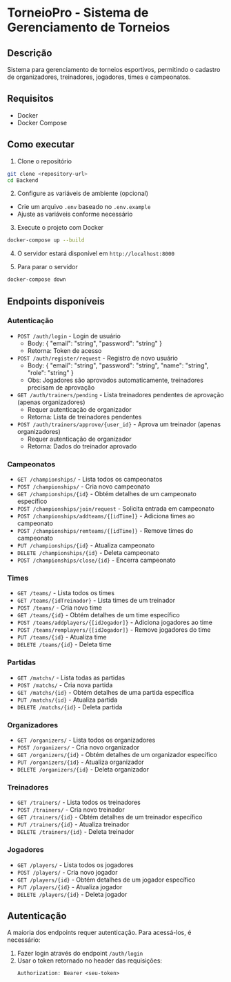 # TorneioPro - Sistema de Gerenciamento de Torneios

## Descrição
Sistema para gerenciamento de torneios esportivos, permitindo o cadastro de organizadores, treinadores, jogadores, times e campeonatos.

## Requisitos
- Docker
- Docker Compose

## Como executar

1. Clone o repositório
```bash
git clone <repository-url>
cd Backend
```

2. Configure as variáveis de ambiente (opcional)
- Crie um arquivo `.env` baseado no `.env.example`
- Ajuste as variáveis conforme necessário

3. Execute o projeto com Docker
```bash
docker-compose up --build
```

4. O servidor estará disponível em `http://localhost:8000`

5. Para parar o servidor
```bash
docker-compose down
```

## Endpoints disponíveis

### Autenticação
- `POST /auth/login` - Login de usuário
  - Body: { "email": "string", "password": "string" }
  - Retorna: Token de acesso
- `POST /auth/register/request` - Registro de novo usuário
  - Body: { "email": "string", "password": "string", "name": "string", "role": "string" }
  - Obs: Jogadores são aprovados automaticamente, treinadores precisam de aprovação
- `GET /auth/trainers/pending` - Lista treinadores pendentes de aprovação (apenas organizadores)
  - Requer autenticação de organizador
  - Retorna: Lista de treinadores pendentes
- `POST /auth/trainers/approve/{user_id}` - Aprova um treinador (apenas organizadores)
  - Requer autenticação de organizador
  - Retorna: Dados do treinador aprovado

### Campeonatos
- `GET /championships/` - Lista todos os campeonatos
- `POST /championships/` - Cria novo campeonato
- `GET /championships/{id}` - Obtém detalhes de um campeonato específico
- `POST /championships/join/request` - Solicita entrada em campeonato
- `POST /championships/addteams/{[idTime]}` - Adiciona times ao campeonato
- `POST /championships/remteams/{[idTime]}` - Remove times do campeonato
- `PUT /championships/{id}` - Atualiza campeonato
- `DELETE /championships/{id}` - Deleta campeonato
- `POST /championships/close/{id}` - Encerra campeonato

### Times
- `GET /teams/` - Lista todos os times
- `GET /teams/{idTreinador}` - Lista times de um treinador
- `POST /teams/` - Cria novo time
- `GET /teams/{id}` - Obtém detalhes de um time específico
- `POST /teams/addplayers/{[idJogador]}` - Adiciona jogadores ao time
- `POST /teams/remplayers/{[idJogador]}` - Remove jogadores do time
- `PUT /teams/{id}` - Atualiza time
- `DELETE /teams/{id}` - Deleta time

### Partidas
- `GET /matchs/` - Lista todas as partidas
- `POST /matchs/` - Cria nova partida
- `GET /matchs/{id}` - Obtém detalhes de uma partida específica
- `PUT /matchs/{id}` - Atualiza partida
- `DELETE /matchs/{id}` - Deleta partida

### Organizadores
- `GET /organizers/` - Lista todos os organizadores
- `POST /organizers/` - Cria novo organizador
- `GET /organizers/{id}` - Obtém detalhes de um organizador específico
- `PUT /organizers/{id}` - Atualiza organizador
- `DELETE /organizers/{id}` - Deleta organizador

### Treinadores
- `GET /trainers/` - Lista todos os treinadores
- `POST /trainers/` - Cria novo treinador
- `GET /trainers/{id}` - Obtém detalhes de um treinador específico
- `PUT /trainers/{id}` - Atualiza treinador
- `DELETE /trainers/{id}` - Deleta treinador

### Jogadores
- `GET /players/` - Lista todos os jogadores
- `POST /players/` - Cria novo jogador
- `GET /players/{id}` - Obtém detalhes de um jogador específico
- `PUT /players/{id}` - Atualiza jogador
- `DELETE /players/{id}` - Deleta jogador

## Autenticação
A maioria dos endpoints requer autenticação. Para acessá-los, é necessário:
1. Fazer login através do endpoint `/auth/login`
2. Usar o token retornado no header das requisições:
   ```
   Authorization: Bearer <seu-token>
   ```
